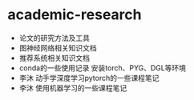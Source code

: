 # academic-research
- 论文的研究方法及工具
- 图神经网络相关知识文档
- 推荐系统相关知识文档
- conda的一些使用记录 安装torch、PYG、DGL等环境
- 李沐 动手学深度学习pytorch的一些课程笔记
- 李沐 使用机器学习的一些课程笔记
